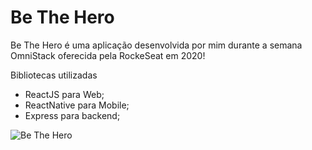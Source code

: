 # Be The Hero

Be The Hero é uma aplicação desenvolvida por mim durante a semana OmniStack oferecida pela RockeSeat em 2020!

Bibliotecas utilizadas
- ReactJS para Web;
- ReactNative para Mobile;
- Express para backend;

![Be The Hero](https://i.imgur.com/7zu8ILh.png "Be The Hero")
